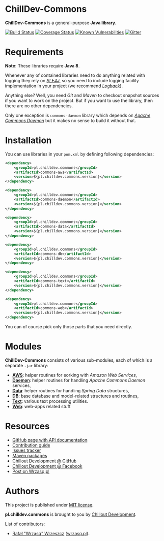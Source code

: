 <!---
# This file is part of the ChillDev-Commons.
#
# @license http://mit-license.org/ The MIT license
# @copyright 2014 - 2017 © by Rafał Wrzeszcz - Wrzasq.pl.
-->

# ChillDev-Commons

**ChillDev-Commons** is a general-purpose **Java library**.

[![Build Status](https://travis-ci.org/chilloutdevelopment/pl.chilldev.commons.svg)](https://travis-ci.org/chilloutdevelopment/pl.chilldev.commons)
[![Coverage Status](https://coveralls.io/repos/chilloutdevelopment/pl.chilldev.commons/badge.png?branch=develop)](https://coveralls.io/r/chilloutdevelopment/pl.chilldev.commons)
[![Known Vulnerabilities](https://snyk.io/test/github/chilloutdevelopment/pl.chilldev.commons/badge.svg)](https://snyk.io/test/github/chilloutdevelopment/pl.chilldev.commons)
[![Gitter](https://badges.gitter.im/Join%20Chat.svg)](https://gitter.im/chilloutdevelopment/pl.chilldev.commons)

# Requirements

**Note:** These libraries require **Java 8**.

Whenever any of contained libraries need to do anything related with logging they rely on [*SLF4J*](https://www.slf4j.org/), so you need to include logging facility implementation in your project (we recommend [*Logback*](https://logback.qos.ch/)).

Anything else? Well, you need *Git* and *Maven* to checkout snapshot sources if you want to work on the project. But if you want to use the library, then there are no other dependencies.

Only one exception is `commons-daemon` library which depends on [*Apache Commons Daemon*](https://commons.apache.org/proper/commons-daemon/) but it makes no sense to build it without that.

# Installation

You can use libraries in your `pom.xml` by defining following dependencies:

```xml
<dependency>
    <groupId>pl.chilldev.commons</groupId>
    <artifactId>commons-aws</artifactId>
    <version>${pl.chilldev.commons.version}</version>
</dependency>

<dependency>
    <groupId>pl.chilldev.commons</groupId>
    <artifactId>commons-daemon</artifactId>
    <version>${pl.chilldev.commons.version}</version>
</dependency>

<dependency>
    <groupId>pl.chilldev.commons</groupId>
    <artifactId>commons-data</artifactId>
    <version>${pl.chilldev.commons.version}</version>
</dependency>

<dependency>
    <groupId>pl.chilldev.commons</groupId>
    <artifactId>commons-db</artifactId>
    <version>${pl.chilldev.commons.version}</version>
</dependency>

<dependency>
    <groupId>pl.chilldev.commons</groupId>
    <artifactId>commons-text</artifactId>
    <version>${pl.chilldev.commons.version}</version>
</dependency>

<dependency>
    <groupId>pl.chilldev.commons</groupId>
    <artifactId>commons-web</artifactId>
    <version>${pl.chilldev.commons.version}</version>
</dependency>
```

You can of course pick only those parts that you need directly.

# Modules

**ChillDev-Commons** consists of various sub-modules, each of which is a separate `.jar` library:

-   [**AWS**](https://chilloutdevelopment.github.io/pl.chilldev.commons/commons-aws/): helper routines for eorking with *Amazon Web Services*,
-   [**Daemon**](https://chilloutdevelopment.github.io/pl.chilldev.commons/commons-daemon/): helper routines for handling *Apache Commons Daemon* services,
-   [**Data**](https://chilloutdevelopment.github.io/pl.chilldev.commons/commons-data/): helper routines for handling *Spring Data* structures,
-   [**DB**](https://chilloutdevelopment.github.io/pl.chilldev.commons/commons-db/): base database and model-related structures and routines,
-   [**Text**](https://chilloutdevelopment.github.io/pl.chilldev.commons/commons-text/): various text processing utilities.
-   [**Web**](https://chilloutdevelopment.github.io/pl.chilldev.commons/commons-web/): web-apps related stuff.

# Resources

-   [GitHub page with API documentation](https://chilloutdevelopment.github.io/pl.chilldev.commons)
-   [Contribution guide](https://github.com/chilloutdevelopment/pl.chilldev.commons/blob/develop/CONTRIBUTING.md)
-   [Issues tracker](https://github.com/chilloutdevelopment/pl.chilldev.commons/issues)
-   [Maven packages](https://search.maven.org/#search%7Cga%7C1%7Cg%3A%22pl.chilldev.commons%22)
-   [Chillout Development @ GitHub](https://github.com/chilloutdevelopment)
-   [Chillout Development @ Facebook](https://www.facebook.com/chilldev)
-   [Post on Wrzasq.pl](https://wrzasq.pl/blog/chilldev-commons-java-library.html)

# Authors

This project is published under [MIT license](https://github.com/chilloutdevelopment/pl.chilldev.commons/tree/master/LICENSE).

**pl.chilldev.commons** is brought to you by [Chillout Development](https://chilldev.pl).

List of contributors:

-   [Rafał "Wrzasq" Wrzeszcz](https://github.com/rafalwrzeszcz) ([wrzasq.pl](https://wrzasq.pl)).

